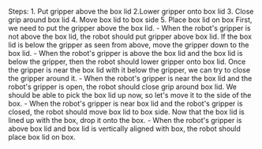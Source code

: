 
Steps:  1. Put gripper above the box lid  2.Lower gripper onto box lid  3. Close grip around box lid  4. Move box lid to box side  5. Place box lid on box
    First, we need to put the gripper above the box lid.
    - When the robot's gripper is not above the box lid, the robot should put gripper above box lid. 
    If the box lid is below the gripper as seen from above, move the gripper down to the box lid.
    - When the robot's gripper is above the box lid and the box lid is below the gripper, then the robot should lower gripper onto box lid.
    Once the gripper is near the box lid with it below the gripper, we can try to close the gripper around it.
    - When the robot's gripper is near the box lid and the robot's gripper is open, the robot should close grip around box lid.
    We should be able to pick the box lid up now, so let's move it to the side of the box.
    - When the robot's gripper is near box lid and the robot's gripper is closed, the robot should move box lid to box side. 
    Now that the box lid is lined up with the box, drop it onto the box.
    - When the robot's gripper is above box lid and box lid is vertically aligned with box, the robot should place box lid on box.